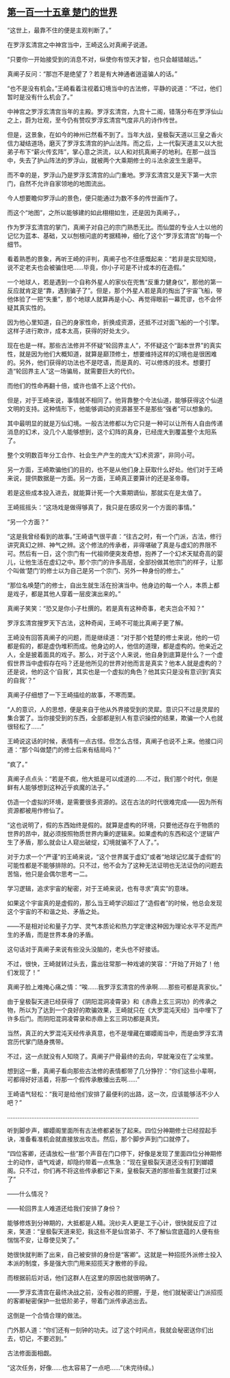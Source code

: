 ## [第一百一十五章 楚门的世界](https://www.xxbiquge.com/11_11207/9090996.html)


  “这世上，最靠不住的便是主观判断了。”

  在罗浮玄清宫之中神宫当中，王崎这么对真阐子说道。

  “只要你一开始接受到的消息不对，纵使你有惊天才智，也只会越错越远。”

  真阐子反问：“那岂不是绝望了？若是有大神通者逍遥骗人的话。”

  “也不是没有机会。”王崎看着注视着幻境当中的古法修，平静的说道：“不过，他们暂时是没有什么机会了。”

  中神宫之罗浮玄清宫当年的主殿。罗浮玄清宫，九宫十二阁，错落分布在罗浮仙山之上，蔚为壮观，至今仍有赞叹罗浮玄清宫气度非凡的诗作传世。

  但是，这景象，在如今的神州已然看不到了。当年大战，皇极裂天道以三皇之香火信力凝结道场，磨灭了罗浮玄清宫的护山法阵。而之后，上一代裂天道主又以大批弟子布下“薪火传玄阵”，掌心意之洪流，以人和对抗真阐子的地利。在那一战当中，失去了护山阵法的罗浮山，就被两个大乘期修士的斗法余波生生磨平。

  而不幸的是，罗浮山乃是罗浮玄清宫的山门重地。罗浮玄清宫又是天下第一大宗门，自然不允许自家领地的地图流出。

  今人想要瞻仰罗浮山的景色，便只能通过为数不多的传世画作了。

  而这个“地图”，之所以能够建的如此栩栩如生，还是因为真阐子。，

  作为罗浮玄清宫的掌门，真阐子对自己的宗门熟悉无比。而仙盟的专业人士以他的记忆为蓝本、基础，又以刨根问底的考据精神，细化了这个“罗浮玄清宫”的每一个细节。

  看着熟悉的景象，再听王崎的评判，真阐子也不住感慨起来：“若非是实现知晓，说不定老夫也会被骗住吧……毕竟，你小子可是不计成本的在造假。”

  一个地球人，若是遇到一个自称外星人的家伙在兜售“反重力健身仪”，那他的第一反应就肯定是“靠，遇到骗子了”。但是，那个外星人若是真的掏出了宇宙飞船，带他体验了一把“失重”，那个地球人就算再是小心、再觉得眼前一幕荒谬，也不会怀疑其真实性的。

  因为他心里知道，自己的身家性命，折换成资源，还抵不过对面飞船的一个引擎。这样子进行欺诈，成本太高，获得的好处太少。

  现在也是一样。那些古法修并不怀疑“轮回界主人”，不怀疑这个“副本世界”的真实性，就是因为他们大概知道，就算是巅顶修士，想要维持这样的幻境也是很困难的。另外，他们获得的功法也不是呓语，而是真的、可以修炼的技术。想要打造“轮回界主人”这一场骗局，就需要巨大的代价。

  而他们的性命再翻十倍，或许也值不上这个代价。

  但是，对于王崎来说，事情就不相同了。他背靠整个今法仙道，能够获得这个仙道文明的支持。这种情形下，他能够调动的资源甚至不是那些“强者”可以想象的。

  其中最明显的就是万仙幻境。一般古法修都以为它只是一种可以让所有人自由传递消息的幻术，没几个人能够想到，这个幻阵的真身，已经庞大到覆盖整个太阳系了。

  整个文明数百年分工合作、社会生产产生的庞大“幻术资源”，非同小可。

  另一方面，王崎欺骗他们的目的，也不是从他们身上获取什么好处。他们对于王崎来说，提供数据是一方面。另一方面，王崎真正要算计的还是圣帝尊。

  若是这些成本投入进去，就能算计死一个大乘期谪仙，那就实在是太值了。

  王崎摇摇头：“这场戏是做得够真了，我只是在感叹另一个方面的事情。”

  “另一个方面？”

  “这是我曾经看到的故事。”王崎语气很平直：“往古之时，有一个门派，古法，修行讲究真幻之辨、神气之辨。这个修法的传承者，非得堪破了真是与虚幻的界限不可。然后有一日，这个宗门有一代祖师便突发奇想，抱养了一个幻术天赋奇高的婴儿，让他生活在虚幻之中。那个宗门的许多高层，全部扮做其他宗门的样子，让那个叫做‘楚门’的修士以为自己是另一个宗门、另外一种身份的修士。”

  “那位名唤楚门的修士，自出生就生活在扮演当中。他身边的每一个人，本质上都是戏子，都是其他人穿着一层皮演出来的。”

  真阐子笑笑：“恐又是你小子杜撰的。若是真有这种奇事，老夫岂会不知？”

  罗浮玄清宫搜罗天下古法，这种奇闻，王崎不可能比真阐子更了解。

  王崎没有回答真阐子的问题，而是继续道：“对于那个姓楚的修士来说，他的一切都是假的，都是虚伪堆积而成。他身边的人，他信的道理，都是虚构的。他亲近之人，全是披着面具的戏子。那么，对于这个人来说，他自身到底算是什么？一个虚假世界当中虚假存在吗？还是他所见的世界对他而言是真实？他本人就是虚构的？还是说，他的这个‘自我’，其实也是一个虚拟的角色？他其实只是没有意识到‘真实的自我’？”

  真阐子仔细想了一下王崎描绘的故事，不寒而栗。

  “人的意识，人的思想，便是来自于他从外界接受到的灵犀。意识只不过是灵犀的集合罢了。当你接受到的东西，全部都是别人有意识操控的结果，欺骗一个人也就很轻松了……”

  王崎说这话的时候，表情有一点古怪。但怎么古怪，真阐子也说不上来。他接口问道：“那个叫做楚门的修士后来有结局吗？”

  “疯了。”

  真阐子点点头：“若是不疯，他大抵是可以成道的……不过，我们那个时代，倒是鲜有人能够想到这种近乎疯魔的法子。”

  仿造一个虚拟的环境，是需要很多资源的。这在古法的时代很难完成——因为所有资源都被用作修仙了。

  “这也说明了，假的东西始终是假的。就算是虚构的环境，只要他还存在于物质的世界的昂中，就必须按照物质世界内秉的逻辑来。如果虚构的东西和这个‘逻辑’产生了矛盾，那么就会让人窥出破绽，幻境就骗不了人了。”。

  对于力求一个“严谨”的王崎来说，“这个世界属于虚幻”或者“地球记忆属于虚假”的可能性都是不能够排除的。只不过，他不会为了这种无法证明也无法证伪的问题去苦恼，他只是会偶尔思考一二。

  学习逻辑，追求宇宙的秘密，对于王崎来说，也有寻求“真实”的意味。

  如果这个宇宙真的是虚假的，那么当王崎学识超过了“造假者”的时候，他总会发现这个宇宙的不和谐之处、矛盾之处。

  ——不是相对论和量子力学、灵气本质论和热力学定律这种因为理论水平不足而产生的矛盾，而是世界本身的矛盾。

  这句话对于真阐子来说有些没头没脑的，老头也不好接话。

  不过，很快，王崎就转过头去，露出往常那一种戏谑的笑容：“开始了开始了！他们发现了！”

  真阐子脸上难掩心痛之情：“唉……我罗浮玄清宫的传承啊……那些可都是真家伙。”

  由于皇极裂天道已经获得了《阴阳混洞凌霄录》和《赤鼎上玄三洞功》的传承之物，所以为了达到一个良好的欺骗效果，王崎就只在《大罗混沌天经》当中埋下了许多后门。而阴阳混洞凌霄录和赤鼎上玄三洞功都是真货。

  当然，真正的大罗混沌天经传承真意，也不是埋藏在嫏嬛阁当中，而是由罗浮玄清宫历代掌门随身携带。

  不过，这一点就没有人知晓了。真阐子尸骨最终的去向，早就淹没在了尘埃里。

  想到这一重，真阐子看向那些古法修的表情都带了几分狰狞：“你们这些小辈啊，可都得好好活着，将那一个假传承散播出去啊……”

  王崎语气轻松：“我可是给他们安排了最便利的出路，这一次，应该能够活不少人吧？”

  …………………………………………………………………………………………………

  听到脚步声，嫏嬛阁里面所有古法修都紧张了起来。四位分神期修士已经捏起手诀，准备看准机会就直接放出攻击。然后，那个脚步声到门口就停了。

  “四位客卿，还请放松一些”那个声音在门口停下，好像是发现了里面四位分神期修士的动作，语气戏谑，却隐约带着一点焦急：“现在皇极裂天道还没有打到嫏嬛阁。只不过，你们再不将这些传承都记下来，皇极裂天道的那些畜生就要打过来了”

  ——什么情况？

  ——轮回界主人难道还给我们安排了身份？

  能够修炼到分神期的，大抵都是人精。浣纱夫人更是工于心计，很快就反应了过来，笑道：“皇极裂天道来犯，我这些不是仙宫弟子、不了解仙宫底蕴的人便有些惴惴不安，让尊使见笑了。”

  她很快就判断了出来，自己被安排的身份是“客卿”。这就是一种招揽外派修士投入本派的制度，多是强大宗门用来招揽天才散修的手段。

  而根据前后对话，他们这群人在这里的原因也就很明确了。

  ——罗浮玄清宫在最终决战之前，没有必胜的把握，于是，他们就秘密让门派招揽的客卿秘密保护一批低阶弟子，带着门派传承逃出去。

  这倒是一个合情合理的做法。

  门外那人道：“你们还有一刻钟的功夫。过了这个时间点，我就会秘密送你们出去，切记，不要迟到。”

  古法修面面相觑。

  “这次任务，好像……也太容易了一点吧……”(未完待续。)
